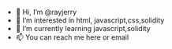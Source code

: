 - 👋 Hi, I’m @rayjerry
- 👀 I’m interested in html, javascript,css,solidity
- 🌱 I’m currently learning javascript,solidity
- 📫 You can reach me here or email


<!---
rayjerry/rayjerry is a ✨ special ✨ repository because its `README.md` (this file) appears on your GitHub profile.
You can click the Preview link to take a look at your changes.
--->
